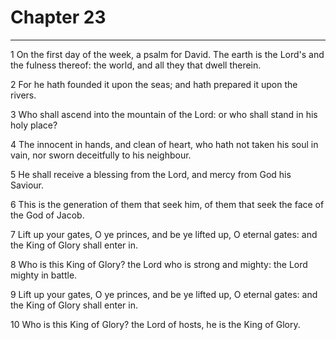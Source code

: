 # Chapter 23

***

1 On the first day of the week, a psalm for David. The earth is the Lord's and the fulness thereof: the world, and all they that dwell therein.

2 For he hath founded it upon the seas; and hath prepared it upon the rivers.

3 Who shall ascend into the mountain of the Lord: or who shall stand in his holy place?

4 The innocent in hands, and clean of heart, who hath not taken his soul in vain, nor sworn deceitfully to his neighbour.

5 He shall receive a blessing from the Lord, and mercy from God his Saviour.

6 This is the generation of them that seek him, of them that seek the face of the God of Jacob.

7 Lift up your gates, O ye princes, and be ye lifted up, O eternal gates: and the King of Glory shall enter in.

8 Who is this King of Glory? the Lord who is strong and mighty: the Lord mighty in battle.

9 Lift up your gates, O ye princes, and be ye lifted up, O eternal gates: and the King of Glory shall enter in.

10 Who is this King of Glory? the Lord of hosts, he is the King of Glory.

